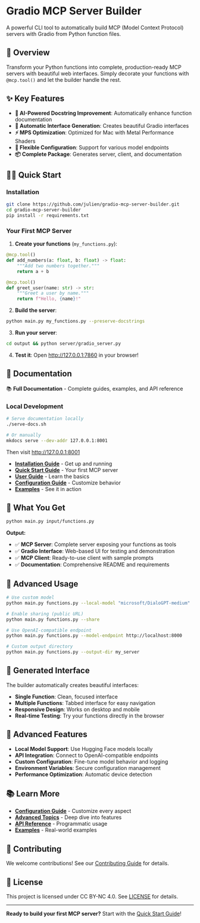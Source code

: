 # Gradio MCP Server Builder

A powerful CLI tool to automatically build MCP (Model Context Protocol) servers with Gradio from Python function files.

## 🚀 Overview

Transform your Python functions into complete, production-ready MCP servers with beautiful web interfaces. Simply decorate your functions with `@mcp.tool()` and let the builder handle the rest.

## ✨ Key Features

- **🤖 AI-Powered Docstring Improvement**: Automatically enhance function documentation
- **🎨 Automatic Interface Generation**: Creates beautiful Gradio interfaces
- **⚡ MPS Optimization**: Optimized for Mac with Metal Performance Shaders
- **🔧 Flexible Configuration**: Support for various model endpoints
- **📦 Complete Package**: Generates server, client, and documentation

## 🏃‍♂️ Quick Start

### Installation

```bash
git clone https://github.com/julien/gradio-mcp-server-builder.git
cd gradio-mcp-server-builder
pip install -r requirements.txt
```

### Your First MCP Server

1. **Create your functions** (`my_functions.py`):
```python
@mcp.tool()
def add_numbers(a: float, b: float) -> float:
    """Add two numbers together."""
    return a + b

@mcp.tool()
def greet_user(name: str) -> str:
    """Greet a user by name."""
    return f"Hello, {name}!"
```

2. **Build the server**:
```bash
python main.py my_functions.py --preserve-docstrings
```

3. **Run your server**:
```bash
cd output && python server/gradio_server.py
```

4. **Test it**: Open http://127.0.0.1:7860 in your browser!

## 📖 Documentation

📚 **Full Documentation** - Complete guides, examples, and API reference

### Local Development
```bash
# Serve documentation locally
./serve-docs.sh

# Or manually
mkdocs serve --dev-addr 127.0.0.1:8001
```

Then visit http://127.0.0.1:8001

- **[Installation Guide](docs/getting-started/installation.md)** - Get up and running
- **[Quick Start Guide](docs/getting-started/quickstart.md)** - Your first MCP server
- **[User Guide](docs/user-guide/input-format.md)** - Learn the basics
- **[Configuration Guide](docs/configuration/overview.md)** - Customize behavior
- **[Examples](docs/examples/basic-examples.md)** - See it in action

## 🎯 What You Get

```bash
python main.py input/functions.py
```

**Output:**
- ✅ **MCP Server**: Complete server exposing your functions as tools
- ✅ **Gradio Interface**: Web-based UI for testing and demonstration
- ✅ **MCP Client**: Ready-to-use client with sample prompts
- ✅ **Documentation**: Comprehensive README and requirements

## 🔧 Advanced Usage

```bash
# Use custom model
python main.py functions.py --local-model "microsoft/DialoGPT-medium"

# Enable sharing (public URL)
python main.py functions.py --share

# Use OpenAI-compatible endpoint
python main.py functions.py --model-endpoint http://localhost:8000

# Custom output directory
python main.py functions.py --output-dir my_server
```

## 🎨 Generated Interface

The builder automatically creates beautiful interfaces:

- **Single Function**: Clean, focused interface
- **Multiple Functions**: Tabbed interface for easy navigation
- **Responsive Design**: Works on desktop and mobile
- **Real-time Testing**: Try your functions directly in the browser

## 🚀 Advanced Features

- **Local Model Support**: Use Hugging Face models locally
- **API Integration**: Connect to OpenAI-compatible endpoints
- **Custom Configuration**: Fine-tune model behavior and logging
- **Environment Variables**: Secure configuration management
- **Performance Optimization**: Automatic device detection

## 📚 Learn More

- **[Configuration Guide](docs/configuration/overview.md)** - Customize every aspect
- **[Advanced Topics](docs/advanced/custom-models.md)** - Deep dive into features
- **[API Reference](docs/api/builder.md)** - Programmatic usage
- **[Examples](docs/examples/basic-examples.md)** - Real-world examples

## 🤝 Contributing

We welcome contributions! See our [Contributing Guide](docs/contributing/development.md) for details.

## 📄 License

This project is licensed under CC BY-NC 4.0. See [LICENSE](LICENSE) for details.

---

**Ready to build your first MCP server?** Start with the [Quick Start Guide](docs/getting-started/quickstart.md)! 